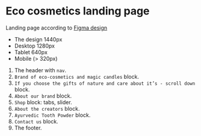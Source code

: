 # Eco cosmetics landing page
Landing page according to [Figma design](https://www.figma.com/file/Fz588JKGuPS2Bk21De4KE5/brand_of_eco-cosmetics-(Edit)?node-id=1%3A2
)
- The design 1440px
- Desktop 1280px
- Tablet 640px
- Mobile (> 320px)

1. The header with `nav`.
1. `Brand of eco-cosmetics and magic candles` block.
1. `If you choose the gifts of nature and care about it’s - scroll down` block.
1. `About our brand` block.
1. `Shop` block: tabs, slider.
1. `About the creators` block.
1. `Ayurvedic Tooth Powder` block.
1. `Contact us` block.
1. The footer.
